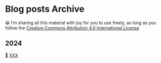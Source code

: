# Blog posts Archive
😀 I’m sharing all this material with joy for you to use freely, as long as you follow the [Creative Commons Attribution 4.0 International License](https://creativecommons.org/licenses/by/4.0/)

## 2024

📌 [XXX](./2024/b001-pure-data-products/README.md) 